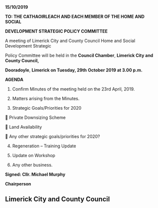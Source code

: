**15/10/2019**

**TO: THE CATHAOIRLEACH AND EACH MEMBER OF THE HOME AND SOCIAL**

**DEVELOPMENT STRATEGIC POLICY COMMITTEE**

A meeting of Limerick City and County Council Home and Social Development Strategic

Policy Committee will be held in the **Council Chamber**, **Limerick City and County Council,**

**Dooradoyle**, **Limerick on Tuesday, 29th** **October 2019 at 3.00 p.m.**

**AGENDA**

1. Confirm Minutes of the meeting held on the 23rd April, 2019.

2. Matters arising from the Minutes.

3. Strategic Goals/Priorities for 2020

 Private Downsizing Scheme

 Land Availability

 Any other strategic goals/priorities for 2020?

4. Regeneration – Training Update

5. Update on Workshop

6. Any other business.

**Signed: Cllr. Michael Murphy**

**Chairperson**

**Limerick City and County Council**
---
